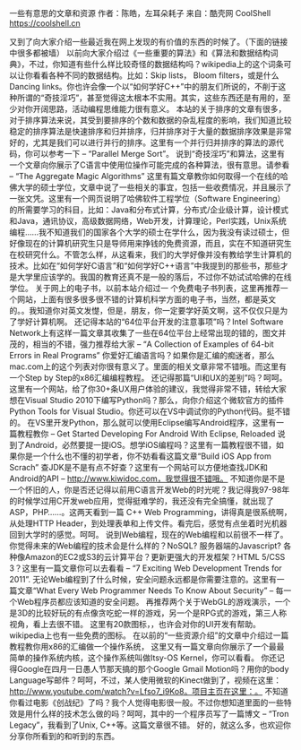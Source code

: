 一些有意思的文章和资源
作者：陈皓，左耳朵耗子
来自：酷壳网 CoolShell https://coolshell.cn

又到了向大家介绍一些最近我在网上发现的有价值的东西的时候了。（下面的链接中很多都被墙）
以前向大家介绍过《一些重要的算法》和《算法和数据结构词典》，不过，你知道有些什么样比较奇怪的数据结构吗？wikipedia上的这个词条可以让你看看各种不同的数据结构。比如：Skip lists， Bloom filters，或是什么Dancing links。你也许会像一个以“如何学好C++”中的朋友们所说的，不削于这种所谓的“奇技淫巧”，甚至觉得这太根本不实用。其实，这些东西还是有用的，至少对你开阔思路，活动编程思维能力很有意义。
本站的关于排序的文章有很多，对于排序算法来说，其受到要排序的个数和数据的杂乱程度的影响，我们知道比较稳定的排序算法是快速排序和归并排序，归并排序对于大量的数据排序效果是非常好的，尤其是我们可以进行并行的排序。这里有一个并行归并排序的算法的源代码，你可以参考一下 – “Parallel Merge Sort”。
说到“奇技淫巧”和算法，这里有一个文章向你展示了C语言中使用位操作可能完成的各种算法，很有意思。请参看 – “The Aggregate Magic Algorithms”
这里有篇文章教你如何取得一个在线的哈佛大学的硕士学位，文章中说了一些相关的事宜，包括一些收费情况，并且展示了一张文凭。这里有一个网页说明了哈佛软件工程学位（Software Engineering）的所需要学习的科目，比如：Java和分布式计算，分布式/企业级计算，设计模式和Java，通讯协议，高级数据网络，Web开发，计算理论，Perl实践，Unix系统编程……我不知道我们的国家各个大学的硕士在学什么，因为我没有读过硕士，但好像现在的计算机研究生只是导师用来挣钱的免费资源，而且，实在不知道研究生在校研究什么。不管怎么样，从这看来，我们的大学好像并没有教给学生计算机的技术。比如在“如何学好C语言”和“如何学好C++语言”中我提到的那些书，那些才是大学里应该学的。我国的教育还真不是一般的落后，不过你不妨试试哈佛的在线学位。
关于网上的电子书，以前本站介绍过一 个免费电子书列表，这里再推荐一个网站，上面有很多很多很不错的计算机科学方面的电子书，当然，都是英文的。。我知道你对英文发憷，但是，朋友，你一定要学好英文啊，这不仅仅只是为了学好计算机啊。
还记得本站的“64位平台开发的注意事项”吗？Intel Software Network上有这样一篇文章其收集了一些在64位平台上经常出现的错的，图文并茂的，相当的不错，强力推荐给大家 – “A Collection of Examples of 64-bit Errors in Real Programs”
你爱好汇编语言吗？如果你是汇编的痴迷者，那么mac.com上的这个列表对你很有意义了。里面的相关文章非常不错哦。而这里有一个Step by Step的x86汇编编程教程。
还记得那篇“UI和UX的差别”吗？呵呵。这里有一个网站，给了你30+条UX用户体验的建议，我觉得非常不错，转给大家
想在Visual Studio 2010下编写Python吗？那么，向你介绍这个微软官方的插件Python Tools for Visual Studio。你还可以在VS中调试你的Python代码。挺不错的。
在VS里开发Python，那么就可以使用Eclipse编写Android程序，这里有一篇教程教你 – Get Started Developing For Android With Eclipse, Reloaded
说到了Android，必然要提一提iOS。想学iOS编程吗？这里有一篇教程很不错，如果你是一个什么也不懂的初学者，你不妨看看这篇文章“Build iOS App from Scrach”
查JDK是不是有点不好查？这里有一个网站可以方便地查找JDK和Android的API – http://www.kiwidoc.com，我觉得很不错哦。
不知道你是不是一个怀旧的人，你是否还记得以前用C语言开发Web的时光呢？我记得我97-98年的时候学过用C开发web应用，觉得挺难学的，我还没有完全搞懂，就出现了ASP，PHP……。这两天看到一篇 C++ Web Programming，讲得真是很系统啊，从处理HTTP Header，到处理表单和上传文件。看完后，感觉有点坐着时光机器回到大学时的感觉。呵呵。
说到Web编程，现在的Web编程和以前很不一样了。你觉得未来的Web编程的技术会是什么样的？NoSQL? 服务器端的Javascript? 各种像Amazon的EC2或S3的云计算平台？更新更强大的开发框架？HTML 5/CSS 3？这里有一篇文章你可以去看看 – “7 Exciting Web Development Trends for 2011”.
无论Web编程到了什么时候，安全问题永远都是你需要注意的。这里有一篇文章“What Every Web Programmer Needs To Know About Security” – 每一个Web程序员都应该知道的安全问题。
再推荐两个关于WebGL的游戏演示，一个是3D的比较好玩的有点像贪吃蛇一样的游戏，另一个是RPG式的游戏，第三人称视角，看上去很不错。
这里有20款图标，，也许会对你的UI开发有帮助。wikipedia上也有一些免费的图标。
在以前的“一些资源介绍”的文章中介绍过一篇教程教你用x86的汇编做一个操作系统， 这里又有一篇文章向你展示了一个最最简单的操作系统内核，这个操作系统叫做Itsy-OS Kernel，你可以看看。
你还记得Google在四月一日愚人节那天搞的那个Google Gmail Motion吗？用你的body Language写邮件？呵呵，不过，某人使用微软的Kinect做到了，视频在这里：http://www.youtube.com/watch?v=Lfso7_i9Ko8。项目主页在这里：。 不知道你看过电影《创战纪》了吗？我个人觉得电影很一般。不过你想知道里面的一些特效是用什么样的技术怎么做的吗？呵呵，其中的一个程序员写了一篇博文 – “Tron Legacy”，我看到了Unix, C++等。这篇文章很不错。
好的，就这么多，也欢迎你分享你所看到的和听到的东西。